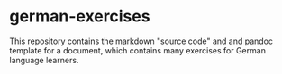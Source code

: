 # german-exercises
This repository contains the markdown "source code" and and pandoc template for a  document, which contains many exercises for German language learners.
